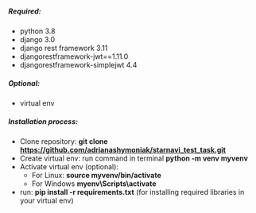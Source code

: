 ##### Required:
* python 3.8
* django 3.0
* django rest framework 3.11
* djangorestframework-jwt==1.11.0
* djangorestframework-simplejwt 4.4

##### Optional:
* virtual env

##### Installation process:
* Clone repository: **git clone https://github.com/adrianashymoniak/starnavi_test_task.git**
* Create virtual env:  run command in terminal **python -m venv myvenv**
* Activate virtual env (optional): 
    - For Linux: **source myvenv/bin/activate**
    - For Windows **myenv\Scripts\activate**
* run: **pip install -r requirements.txt** (for installing required libraries in your virtual env)

